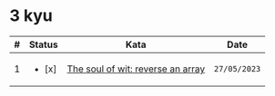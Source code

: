 # 3 kyu

| #   | Status                  | Kata                                                                                        | Date         |
| --- | ----------------------- | ------------------------------------------------------------------------------------------- | ------------ |
| 1   | <ul><li> [x] </li></ul> | [The soul of wit: reverse an array](https://www.codewars.com/kata/59b81886460387d8fc000043) | `27/05/2023` |
